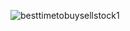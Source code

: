 ![besttimetobuysellstock1](https://github.com/mondalsudipta/LeetCode-Practice-Solutions/assets/69045975/c4974c93-67e7-4436-a5fd-35c995ddeb16)
